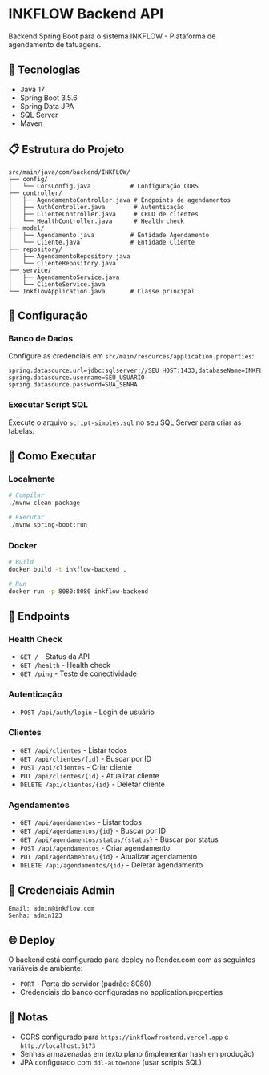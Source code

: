 # INKFLOW Backend API

Backend Spring Boot para o sistema INKFLOW - Plataforma de agendamento de tatuagens.

## 🚀 Tecnologias

- Java 17
- Spring Boot 3.5.6
- Spring Data JPA
- SQL Server
- Maven

## 📋 Estrutura do Projeto

```
src/main/java/com/backend/INKFLOW/
├── config/
│   └── CorsConfig.java           # Configuração CORS
├── controller/
│   ├── AgendamentoController.java # Endpoints de agendamentos
│   ├── AuthController.java        # Autenticação
│   ├── ClienteController.java     # CRUD de clientes
│   └── HealthController.java      # Health check
├── model/
│   ├── Agendamento.java          # Entidade Agendamento
│   └── Cliente.java              # Entidade Cliente
├── repository/
│   ├── AgendamentoRepository.java
│   └── ClienteRepository.java
├── service/
│   ├── AgendamentoService.java
│   └── ClienteService.java
└── InkflowApplication.java       # Classe principal
```

## 🔧 Configuração

### Banco de Dados

Configure as credenciais em `src/main/resources/application.properties`:

```properties
spring.datasource.url=jdbc:sqlserver://SEU_HOST:1433;databaseName=INKFLOW
spring.datasource.username=SEU_USUARIO
spring.datasource.password=SUA_SENHA
```

### Executar Script SQL

Execute o arquivo `script-simples.sql` no seu SQL Server para criar as tabelas.

## 🏃 Como Executar

### Localmente

```bash
# Compilar
./mvnw clean package

# Executar
./mvnw spring-boot:run
```

### Docker

```bash
# Build
docker build -t inkflow-backend .

# Run
docker run -p 8080:8080 inkflow-backend
```

## 📡 Endpoints

### Health Check
- `GET /` - Status da API
- `GET /health` - Health check
- `GET /ping` - Teste de conectividade

### Autenticação
- `POST /api/auth/login` - Login de usuário

### Clientes
- `GET /api/clientes` - Listar todos
- `GET /api/clientes/{id}` - Buscar por ID
- `POST /api/clientes` - Criar cliente
- `PUT /api/clientes/{id}` - Atualizar cliente
- `DELETE /api/clientes/{id}` - Deletar cliente

### Agendamentos
- `GET /api/agendamentos` - Listar todos
- `GET /api/agendamentos/{id}` - Buscar por ID
- `GET /api/agendamentos/status/{status}` - Buscar por status
- `POST /api/agendamentos` - Criar agendamento
- `PUT /api/agendamentos/{id}` - Atualizar agendamento
- `DELETE /api/agendamentos/{id}` - Deletar agendamento

## 🔐 Credenciais Admin

```
Email: admin@inkflow.com
Senha: admin123
```

## 🌐 Deploy

O backend está configurado para deploy no Render.com com as seguintes variáveis de ambiente:
- `PORT` - Porta do servidor (padrão: 8080)
- Credenciais do banco configuradas no application.properties

## 📝 Notas

- CORS configurado para `https://inkflowfrontend.vercel.app` e `http://localhost:5173`
- Senhas armazenadas em texto plano (implementar hash em produção)
- JPA configurado com `ddl-auto=none` (usar scripts SQL)
